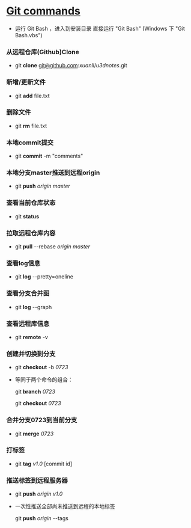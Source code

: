 # [Git commands](http://www.liaoxuefeng.com/wiki/0013739516305929606dd18361248578c67b8067c8c017b000)

* 运行 Git Bash ，进入到安装目录 直接运行 "Git Bash" (Windows 下 "Git Bash.vbs")

### 从远程仓库(Github)Clone
- git **clone** git@github.com:*xuanll*/*u3dnotes*.git 

### 新增/更新文件
- git **add** file.txt

### 删除文件
- git **rm** file.txt

### 本地commit提交
- git **commit** -m "comments"

### 本地分支master推送到远程origin
- git **push** *origin master*

### 查看当前仓库状态
- git **status**

### 拉取远程仓库内容
- git **pull** --rebase *origin master*

### 查看log信息 
- git **log** --pretty=oneline

### 查看分支合并图
- git **log** --graph 

### 查看远程库信息
- git **remote** -v 

### 创建并切换到分支
- git **checkout** -b *0723*
- 等同于两个命令的组合：

  git **branch** *0723*
  
  git **checkout** *0723*
  
### 合并分支0723到当前分支

- git **merge** *0723* 
 
### 打标签
- git **tag** *v1.0* [commit id]

### 推送标签到远程服务器
- git **push** *origin* *v1.0*
- 一次性推送全部尚未推送到远程的本地标签

  git **push** *origin* --tags
  